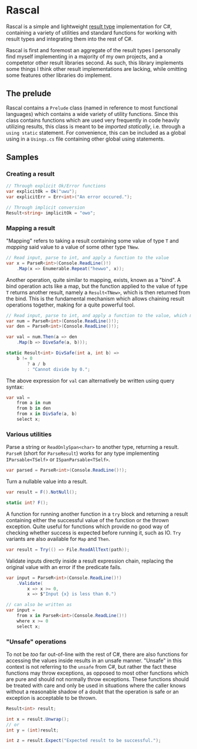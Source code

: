 # Rascal
Rascal is a simple and lightweight [result type](https://www.youtube.com/watch?v=srQt1NAHYC0&t=1018s) implementation for C#, containing a variety of utilities and standard functions for working with result types and integrating them into the rest of C#.

Rascal is first and foremost an aggregate of the result types I personally find myself implementing in a majority of my own projects, and a competetor other result libraries second. As such, this library implements some things I think other result implementations are lacking, while omitting some features other libraries do implement.

## The prelude

Rascal contains a `Prelude` class (named in reference to most functional languages) which contains a wide variety of utility functions. Since this class contains functions which are used very frequently in code heavily utilizing results, this class is meant to be *imported statically*, i.e. through a `using static` statement. For convenience, this can be included as a global using in a `Usings.cs` file containing other global using statements.

## Samples

### Creating a result
```cs
// Through explicit Ok/Error functions
var explicitOk = Ok("uwu");
var explicitErr = Err<int>("An error occured.");

// Through implicit conversion
Result<string> implicitOk = "owo";
```

### Mapping a result

"Mapping" refers to taking a result containing some value of type `T` and *mapping* said value to a value of some other type `TNew`.
```cs
// Read input, parse to int, and apply a function to the value
var x = ParseR<int>(Console.ReadLine()!)
    .Map(x => Enumerable.Repeat("hewwo", x));
```

Another operation, quite similar to mapping, exists, known as a "bind". A bind operation acts like a map, but the function applied to the value of type `T` returns another result, namely a `Result<TNew>`, which is then returned from the bind. This is the fundamental mechanism which allows chaining result operations together, making for a quite powerful tool.
```cs
// Read input, parse to int, and apply a function to the value, which may fail
var num = ParseR<int>(Console.ReadLine()!);
var den = ParseR<int>(Console.ReadLine()!);

var val = num.Then(a => den
    .Map(b => DiveSafe(a, b)));

static Result<int> DivSafe(int a, int b) =>
    b != 0
        ? a / b
        : "Cannot divide by 0.";
```

The above expression for `val` can alternatively be written using query syntax:
```cs
var val =
    from a in num
    from b in den
    from x in DivSafe(a, b)
    select x;
```

### Various utilities

Parse a string or `ReadOnlySpan<char>` to another type, returning a result. `ParseR` (short for `ParseResult`) works for any type implementing `IParsable<TSelf>` or `ISpanParsable<TSelf>`.
```cs
var parsed = ParseR<int>(Console.ReadLine()!);
```

Turn a nullable value into a result.
```cs
var result = F().NotNull();

static int? F();
```

A function for running another function in a `try` block and returning a result containing either the successful value of the function or the thrown exception. Quite useful for functions which provide no good way of checking whether success is expected before running it, such as IO. `Try` variants are also available for `Map` and `Then`.
```cs
var result = Try(() => File.ReadAllText(path));
```

Validate inputs directly inside a result expression chain, replacing the original value with an error if the predicate fails.
```cs
var input = ParseR<int>(Console.ReadLine()!)
    .Validate(
        x => x >= 0,
        x => $"Input {x} is less than 0.")

// can also be written as
var input =
    from x in ParseR<int>(Console.ReadLine()!)
    where x >= 0
    select x;
```

### "Unsafe" operations

To not be *too* far out-of-line with the rest of C#, there are also functions for accessing the values inside results in an unsafe manner. "Unsafe" in this context is not referring to the `unsafe` from C#, but rather the fact these functions may throw exceptions, as opposed to most other functions which are pure and should not normally throw exceptions. These functions should be treated with care and only be used in situations where the caller knows without a reasonable shadow of a doubt that the operation is safe or an exception is acceptable to be thrown.
```cs
Result<int> result;

int x = result.Unwrap();
// or
int y = (int)result;

int z = result.Expect("Expected result to be successful.");
```
